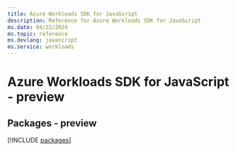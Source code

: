 ```yaml
---
title: Azure Workloads SDK for JavaScript
description: Reference for Azure Workloads SDK for JavaScript
ms.date: 04/22/2024
ms.topic: reference
ms.devlang: javascript
ms.service: workloads
---
```

# Azure Workloads SDK for JavaScript - preview
## Packages - preview
[!INCLUDE [packages](workloads-index.md)]